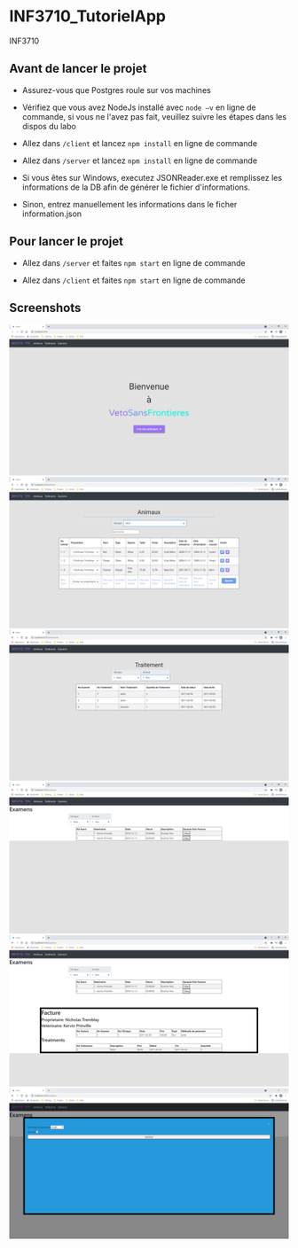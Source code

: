 # INF3710_TutorielApp

INF3710

## Avant de lancer le projet
- Assurez-vous que Postgres roule sur vos machines 

- Vérifiez que vous avez NodeJs installé avec `node –v` en ligne de commande, si vous ne l'avez pas fait, veuillez suivre les étapes dans les dispos du labo

- Allez dans `/client`  et lancez `npm install` en ligne de commande

- Allez dans `/server` et lancez `npm install​` en ligne de commande

- Si vous êtes sur Windows, executez JSONReader.exe et remplissez les informations de la DB afin de générer le fichier d'informations.

- Sinon, entrez manuellement les informations dans le ficher information.json

## Pour lancer le projet

- Allez dans `/server` et faites `npm start` en ligne de commande​

- Allez dans `/client` et faites `npm start` en ligne de commande​

## Screenshots

![Main Page](./imgs/mainpage.PNG "Welcome Page")
![Animal Page](./imgs/animaux.PNG "Animals Page")
![Traitement Page](./imgs/traitement.PNG "Traitement Page")
![Examen Page](./imgs/examen.PNG "examen Page")
![facture Page](./imgs/facture.PNG "facture Page")
![generer Page](./imgs/generer.PNG "generer Page")